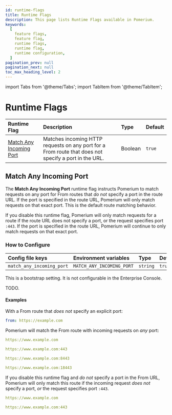 ```yaml
---
id: runtime-flags
title: Runtime Flags
description: This page lists Runtime Flags available in Pomerium.
keywords:
  [
    feature flags,
    feature flag,
    runtime flags,
    runtime flag,
    runtime configuration,
  ]
pagination_prev: null
pagination_next: null
toc_max_heading_level: 2
---
```


import Tabs from '@theme/Tabs'; import TabItem from '@theme/TabItem';

# Runtime Flags

| Runtime Flag | Description | Type | Default |
| :-- | :-- | :-- | :-- |
| [Match Any Incoming Port](#match-any-incoming-port) | Matches incoming HTTP requests on any port for a From route that does not specify a port in the URL. | Boolean | `true` |

## Match Any Incoming Port

The **Match Any Incoming Port** runtime flag instructs Pomerium to match requests on any port for From routes that _do not_ specify a port in the route URL. If the port is specified in the route URL, Pomerium will only match requests on that exact port. This is the default route matching behavior.

If you disable this runtime flag, Pomerium will only match requests for a route if the route URL does not specify a port, or the request specifies port `:443`. If the port is specified in the route URL, Pomerium will continue to only match requests on that exact port.

### How to Configure

<Tabs>
<TabItem value="core" label="Core">

| **Config file keys** | **Environment variables** | **Type** | **Default** |
| :-- | :-- | :-- | :-- |
| `match_any_incoming_port` | `MATCH_ANY_INCOMING_PORT` | `string` | `true` |

</TabItem>
<TabItem value="enterprise" label="Enterprise">

This is a bootstrap setting. It is not configurable in the Enterprise Console.

</TabItem>
<TabItem value="kubernetes" label="Kubernetes">

TODO.

</TabItem>
</Tabs>

#### Examples

With a From route that _does not_ specify an explicit port:

```yaml
from: https://example.com
```

Pomerium will match the From route with incoming requests on _any_ port:

```yaml
https://www.example.com 

https://www.example.com:443 

https://www.example.com:8443 

https://www.example.com:18443
```

If you disable this runtime flag and _do not_ specify a port in the From URL, Pomerium will only match this route if the incoming request _does not_ specify a port, _or_ the request specifies port `:443`.

```yaml
https://www.example.com 

https://www.example.com:443
```
